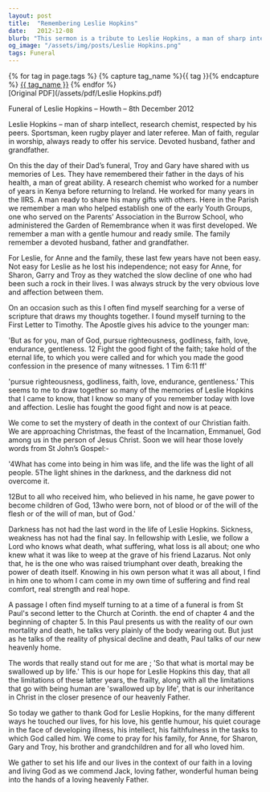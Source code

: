 ```yaml
---
layout: post
title:  "Remembering Leslie Hopkins"
date:   2012-12-08
blurb: "This sermon is a tribute to Leslie Hopkins, a man of sharp intellect, faith, and devotion to his family. It reflects on his life, his contributions, and his faith. The sermon also provides comfort and hope in the face of loss, drawing on scripture to provide strength and reassurance."
og_image: "/assets/img/posts/Leslie Hopkins.png"
tags: Funeral
---    
```

<div class="tag-pills">
  {% for tag in page.tags %}
    {% capture tag_name %}{{ tag }}{% endcapture %}
    <a href="{{ site.baseurl }}/tag/{{ tag_name | slugify }}" class="tag-pill">{{ tag_name }}</a>
  {% endfor %}
</div>
[Original PDF](/assets/pdf/Leslie Hopkins.pdf)

Funeral of Leslie Hopkins – Howth – 8th December 2012

Leslie Hopkins – man of sharp intellect, research chemist, respected by his peers. Sportsman, keen rugby player and later referee. Man of faith, regular in worship, always ready to offer his service. Devoted husband, father and grandfather.

On this the day of their Dad’s funeral, Troy and Gary have shared with us memories of Les. They have remembered their father in the days of his health, a man of great ability. A research chemist who worked for a number of years in Kenya before returning to Ireland. He worked for many years in the IIRS. A man ready to share his many gifts with others. Here in the Parish we remember a man who helped establish one of the early Youth Groups, one who served on the Parents’ Association in the Burrow School, who administered the Garden of Remembrance when it was first developed. We remember a man with a gentle humour and ready smile. The family remember a devoted husband, father and grandfather.

For Leslie, for Anne and the family, these last few years have not been easy. Not easy for Leslie as he lost his independence; not easy for Anne, for Sharon, Garry and Troy as they watched the slow decline of one who had been such a rock in their lives. I was always struck by the very obvious love and affection between them.

On an occasion such as this I often find myself searching for a verse of scripture that draws my thoughts together. I found myself turning to the First Letter to Timothy. The Apostle gives his advice to the younger man:

'But as for you, man of God, pursue righteousness, godliness, faith, love, endurance, gentleness. 12 Fight the good fight of the faith; take hold of the eternal life, to which you were called and for which you made the good confession in the presence of many witnesses. 1 Tim 6:11 ff'

'pursue righteousness, godliness, faith, love, endurance, gentleness.’ This seems to me to draw together so many of the memories of Leslie Hopkins that I came to know, that I know so many of you remember today with love and affection. Leslie has fought the good fight and now is at peace.

We come to set the mystery of death in the context of our Christian faith. We are approaching Christmas, the feast of the Incarnation, Emmanuel, God among us in the person of Jesus Christ. Soon we will hear those lovely words from St John’s Gospel:-

'4What has come into being in him was life, and the life was the light of all people. 5The light shines in the darkness, and the darkness did not overcome it.

12But to all who received him, who believed in his name, he gave power to become children of God, 13who were born, not of blood or of the will of the flesh or of the will of man, but of God.'

Darkness has not had the last word in the life of Leslie Hopkins. Sickness, weakness has not had the final say. In fellowship with Leslie, we follow a Lord who knows what death, what suffering, what loss is all about; one who knew what it was like to weep at the grave of his friend Lazarus. Not only that, he is the one who was raised triumphant over death, breaking the power of death itself. Knowing in his own person what it was all about, I find in him one to whom I cam come in my own time of suffering and find real comfort, real strength and real hope.

A passage I often find myself turning to at a time of a funeral is from St Paul's second letter to the Church at Corinth. the end of chapter 4 and the beginning of chapter 5. In this Paul presents us with the reality of our own mortality and death, he talks very plainly of the body wearing out. But just as he talks of the reality of physical decline and death, Paul talks of our new heavenly home.

The words that really stand out for me are ; 'So that what is mortal may be swallowed up by life.' This is our hope for Leslie Hopkins this day, that all the limitations of these latter years, the frailty, along with all the limitations that go with being human are 'swallowed up by life', that is our inheritance in Christ in the closer presence of our heavenly Father.

So today we gather to thank God for Leslie Hopkins, for the many different ways he touched our lives, for his love, his gentle humour, his quiet courage in the face of developing illness, his intellect, his faithfulness in the tasks to which God called him. We come to pray for his family, for Anne, for Sharon, Gary and Troy, his brother and grandchildren and for all who loved him.

We gather to set his life and our lives in the context of our faith in a loving and living God as we commend Jack, loving father, wonderful human being into the hands of a loving heavenly Father.
